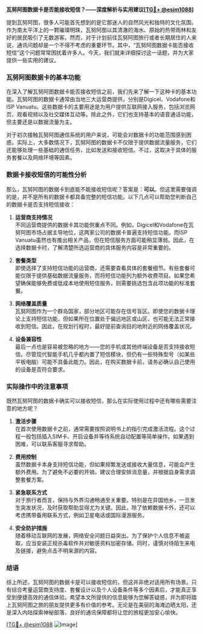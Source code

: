 **瓦努阿图数据卡是否能接收短信？——深度解析与实用建议[[TG💪+ @esim1088](https://t.me/s/esim1088)]**

提到瓦努阿图，很多人可能首先想到的是它那迷人的自然风光和独特的文化氛围。作为南太平洋上的一颗璀璨明珠，瓦努阿图以其清澈的海水、原始的热带雨林和友好的居民吸引了无数游客。然而，对于计划前往瓦努阿图旅行或者长期居住的人来说，通讯问题却是一个不得不考虑的重要环节。其中，“瓦努阿图数据卡能否接收短信”这个问题常常困扰着许多人。今天，我们就来详细探讨这一话题，并为大家提供一些实用的建议。

### 瓦努阿图数据卡的基本功能

在深入了解瓦努阿图数据卡能否接收短信之前，我们先来了解一下这种卡的基本功能。瓦努阿图的数据卡通常由当地三大运营商提供，分别是Digicel、Vodafone和ISP Vanuatu。这些数据卡的主要用途是为用户提供互联网接入服务，包括浏览网页、观看视频以及社交媒体互动等。除此之外，它们也支持基本的语音通话功能，但主要还是以数据流量为主。

对于初次接触瓦努阿图通信系统的用户来说，可能会对数据卡的功能范围感到困惑。实际上，大多数情况下，瓦努阿图的数据卡不仅限于提供数据流量服务，它们还能够处理一些基础的通信任务，比如发送和接收短信。不过，这取决于具体的服务套餐以及网络环境等因素。

### 数据卡接收短信的可能性分析

那么，瓦努阿图的数据卡到底能不能接收短信呢？答案是：**可以**。但这里需要强调的是，并不是所有的数据卡都具备完整的短信功能。以下几点可以帮助您判断自己的数据卡是否支持短信接收：

1. **运营商支持情况**  
   不同运营商提供的数据卡其功能侧重点不同。例如，Digicel和Vodafone在瓦努阿图市场占据主导地位，这两家公司的数据卡普遍支持短信功能。而ISP Vanuatu虽然也有推出相关产品，但在短信服务方面可能稍显薄弱。因此，在选择数据卡时，了解清楚所选运营商的具体服务内容是非常重要的。

2. **套餐类型**  
   即使选择了支持短信功能的运营商，还需要查看具体的套餐细节。有些套餐可能仅限于提供基础数据流量服务，而将短信功能列为额外收费项目。如果您希望确保能够免费或低成本地使用短信服务，则需要挑选包含此项功能的标准套餐。

3. **网络覆盖质量**  
   瓦努阿图作为一个群岛国家，部分地区可能存在信号盲区。即使您的数据卡理论上支持短信功能，但如果所在位置处于偏远地区或山区，也可能无法正常接收到短信。因此，在规划行程时，最好提前查询目的地附近的网络覆盖状况。

4. **设备兼容性**  
   最后一点也是容易被忽略的地方——您的手机或其他终端设备是否支持接收短信。尽管现代智能手机几乎都内置了短信模块，但仍有一些特殊型号（如某些平板电脑）可能不具备此能力。因此，在购买数据卡前，请务必确认自己使用的设备是否符合要求。

### 实际操作中的注意事项

既然瓦努阿图的数据卡确实可以接收短信，那么在实际使用过程中还有哪些需要注意的地方呢？

1. **激活步骤**  
   在首次使用数据卡之前，通常需要按照说明书上的指引完成激活流程。这个过程一般包括插入SIM卡、开启设备并等待系统自动配置等简单操作。如果遇到困难，可以联系客服寻求帮助。

2. **费用控制**  
   虽然数据卡本身支持短信功能，但如果频繁发送或接收大量信息，可能会产生额外费用。为了避免不必要的开销，建议合理安排消息量，并根据自身需求调整套餐方案。

3. **紧急联系方式**  
   对于旅行者而言，保持与外界沟通畅通至关重要。特别是在异国他乡，一旦发生突发状况，及时获取帮助显得尤为关键。因此，除了依赖数据卡外，还可以考虑携带备用联系方式，例如卫星电话或国际漫游服务。

4. **安全防护措施**  
   随着移动互联网的发展，网络安全问题日益突出。为了保护个人信息不被盗取，应当安装正规杀毒软件并对敏感资料加密存储。同时，谨慎对待陌生来电及链接，避免点击不明来源的内容。

### 结语

综上所述，瓦努阿图的数据卡是可以接收短信的，但这并非绝对适用所有场景。只有综合考量运营商支持度、套餐设计以及个人设备条件等多个因素后，才能真正享受到便捷高效的通信体验。希望本文所提供的信息能够为您解答疑惑，并为即将踏上瓦努阿图之旅的朋友提供更多有价值的参考。无论是在美丽的海滩边晒太阳，还是深入内陆探索神秘部落，良好的通讯保障都将让您的旅程更加安心愉快。

[[TG💪+ @esim1088](https://t.me/s/esim1088) ![Image](https://i.postimg.cc/4NQfJmqS/Snipaste-2025-05-13-00-14-12.png)]
